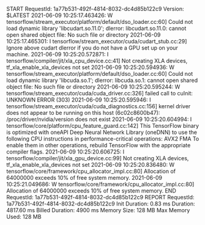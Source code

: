 START RequestId: 1a77b531-492f-4814-8032-dc4d85b122c9 Version: $LATEST
2021-06-09 10:25:17.463426: W tensorflow/stream_executor/platform/default/dso_loader.cc:60] Could not load dynamic library 'libcudart.so.11.0'; dlerror: libcudart.so.11.0: cannot open shared object file: No such file or directory
2021-06-09 10:25:17.465301: I tensorflow/stream_executor/cuda/cudart_stub.cc:29] Ignore above cudart dlerror if you do not have a GPU set up on your machine.
2021-06-09 10:25:20.572871: I tensorflow/compiler/jit/xla_cpu_device.cc:41] Not creating XLA devices, tf_xla_enable_xla_devices not set
2021-06-09 10:25:20.594936: W tensorflow/stream_executor/platform/default/dso_loader.cc:60] Could not load dynamic library 'libcuda.so.1'; dlerror: libcuda.so.1: cannot open shared object file: No such file or directory
2021-06-09 10:25:20.595244: W tensorflow/stream_executor/cuda/cuda_driver.cc:326] failed call to cuInit: UNKNOWN ERROR (303)
2021-06-09 10:25:20.595946: I tensorflow/stream_executor/cuda/cuda_diagnostics.cc:156] kernel driver does not appear to be running on this host (6c02c8600b47): /proc/driver/nvidia/version does not exist
2021-06-09 10:25:20.604994: I tensorflow/core/platform/cpu_feature_guard.cc:142] This TensorFlow binary is optimized with oneAPI Deep Neural Network Library (oneDNN) to use the following CPU instructions in performance-critical operations:  AVX2 FMA
To enable them in other operations, rebuild TensorFlow with the appropriate compiler flags.
2021-06-09 10:25:20.606725: I tensorflow/compiler/jit/xla_gpu_device.cc:99] Not creating XLA devices, tf_xla_enable_xla_devices not set
2021-06-09 10:25:20.836480: W tensorflow/core/framework/cpu_allocator_impl.cc:80] Allocation of 64000000 exceeds 10% of free system memory.
2021-06-09 10:25:21.049686: W tensorflow/core/framework/cpu_allocator_impl.cc:80] Allocation of 64000000 exceeds 10% of free system memory.
END RequestId: 1a77b531-492f-4814-8032-dc4d85b122c9
REPORT RequestId: 1a77b531-492f-4814-8032-dc4d85b122c9  Init Duration: 0.83 ms  Duration: 4817.60 ms    Billed Duration: 4900 ms        Memory Size: 128 MB        Max Memory Used: 128 MB